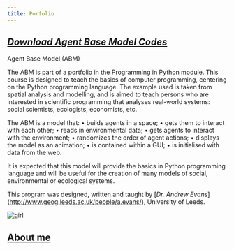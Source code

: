 ```yaml
---
title: Porfolio
---
```


## [*Download Agent Base Model Codes*](https://www.youtube.com/)          

Agent Base Model (ABM)

The ABM is part of a portfolio in the Programming in Python module. This course is designed to teach the basics of computer programming, centering on the Python programming language. The example used is taken from spatial analysis and modelling, and is aimed to teach persons who are interested in scientific programming that analyses real-world systems: social scientists, ecologists, economists, etc.

The ABM is a model that:
•	builds agents in a space;
•	gets them to interact with each other;
•	reads in environmental data;
•	gets agents to interact with the environment;
•	randomizes the order of agent actions;
•	displays the model as an animation;
•	is contained within a GUI;
•	is initialised with data from the web.

It is expected that this model will provide the basics in Python programming language and will be useful for the creation of many models of social, environmental or ecological systems. 

This program was designed, written and taught by [*Dr. Andrew Evans*] (http://www.geog.leeds.ac.uk/people/a.evans/), University of Leeds.













![girl](https://user-images.githubusercontent.com/34174086/33789064-73f7b82e-dc4c-11e7-81e4-4256f2704501.jpg)
## [About me](README.md)


<html>
  <p><div class="pull right"><img scr="https://user-images.githubusercontent.com/34174086/33789064-73f7b82e-dc4c-11e7-81e4-4256f2704501.jpg"/></div></p>
</html>
